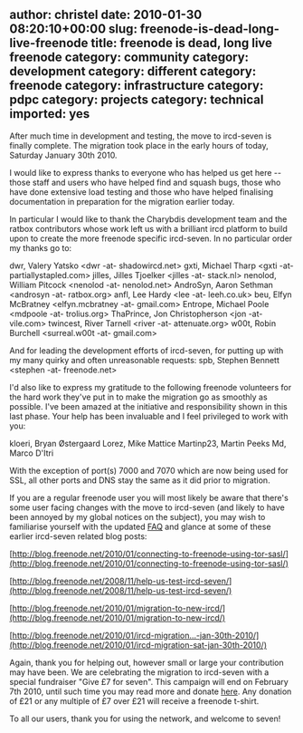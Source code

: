 author: christel
date: 2010-01-30 08:20:10+00:00
slug: freenode-is-dead-long-live-freenode
title: freenode is dead, long live freenode
category: community
category: development
category: different
category: freenode
category: infrastructure
category: pdpc
category: projects
category: technical
imported: yes
---
After much time in development and testing, the move to ircd-seven is finally complete. The migration took place in the early hours of today, Saturday January 30th 2010.

I would like to express thanks to everyone who has helped us get here -- those staff and users who have helped find and squash bugs, those who have done extensive load testing and those who have helped finalising documentation in preparation for the migration earlier today.

In particular I would like to thank the Charybdis development team and the ratbox contributors whose work left us with a brilliant ircd platform to build upon to create the more freenode specific ircd-seven. In no particular order my thanks go to:

dwr, Valery Yatsko <dwr -at- shadowircd.net>
gxti, Michael Tharp <gxti -at- partiallystapled.com>
jilles, Jilles Tjoelker <jilles -at- stack.nl>
nenolod, William Pitcock <nenolod -at- nenolod.net>
AndroSyn, Aaron Sethman <androsyn -at- ratbox.org>
anfl, Lee Hardy <lee -at- leeh.co.uk>
beu, Elfyn McBratney <elfyn.mcbratney -at- gmail.com>
Entrope, Michael Poole <mdpoole -at- trolius.org>
ThaPrince, Jon Christopherson <jon -at- vile.com>
twincest, River Tarnell <river -at- attenuate.org>
w00t, Robin Burchell <surreal.w00t -at- gmail.com>

And for leading the development efforts of ircd-seven, for putting up with my many quirky and often unreasonable requests:
spb, Stephen Bennett <stephen -at- freenode.net>

I'd also like to express my gratitude to the following freenode volunteers for the hard work they've put in to make the migration go as smoothly as possible. I've been amazed at the initiative and responsibility shown in this last phase. Your help has been invaluable and I feel privileged to work with you:

kloeri, Bryan Østergaard
Lorez, Mike Mattice
Martinp23, Martin Peeks
Md, Marco D'Itri

With the exception of port(s) 7000 and 7070 which are now being used for SSL, all other ports and DNS stay the same as it did prior to migration.

If you are a regular freenode user you will most likely be aware that there's some user facing changes with the move to ircd-seven (and likely to have been annoyed by my global notices on the subject), you may wish to familiarise yourself with the updated [FAQ](http://freenode.net/faq.shtml) and glance at some of these earlier ircd-seven related blog posts:

[http://blog.freenode.net/2010/01/connecting-to-freenode-using-tor-sasl/](http://blog.freenode.net/2010/01/connecting-to-freenode-using-tor-sasl/)

[http://blog.freenode.net/2008/11/help-us-test-ircd-seven/](http://blog.freenode.net/2008/11/help-us-test-ircd-seven/)

[http://blog.freenode.net/2010/01/migration-to-new-ircd/](http://blog.freenode.net/2010/01/migration-to-new-ircd/)

[http://blog.freenode.net/2010/01/ircd-migration…-jan-30th-2010/](http://blog.freenode.net/2010/01/ircd-migration-sat-jan-30th-2010/)

Again, thank you for helping out, however small or large your contribution may have been. We are celebrating the migration to ircd-seven with a special fundraiser "Give £7 for seven". This campaign will end on February 7th 2010, until such time you may read more and donate [here](http://freenode.net/pdpc_seven.shtml). Any donation of £21 or any multiple of £7 over £21 will receive a freenode t-shirt.

To all our users, thank you for using the network, and welcome to seven!
